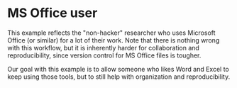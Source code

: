 # MS Office user

This example reflects the "non-hacker" researcher who uses Microsoft
Office (or similar) for a lot of their work.
Note that there is nothing wrong with this workflow,
but it is inherently harder for collaboration and reproducibility,
since version control for MS Office files is tougher.

Our goal with this example is to allow someone who likes Word and Excel
to keep using those tools, but to still help with organization
and reproducibility.
